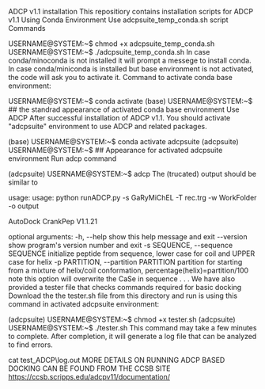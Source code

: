 ADCP v1.1 installation
This repositiory contains installation scripts for ADCP v1.1
Using Conda Environment
Use adcpsuite_temp_conda.sh script
Commands

USERNAME@SYSTEM:~$ chmod +x adcpsuite_temp_conda.sh
USERNAME@SYSTEM:~$ ./adcpsuite_temp_conda.sh
In case conda/minoconda is not installed it will prompt a messege to install conda.
In case conda/miniconda is installed but base environment is not activated, the code will ask you to activate it.
Command to activate conda base environment:

USERNAME@SYSTEM:~$ conda activate
(base) USERNAME@SYSTEM:~$ ## the standrad appearance of activated conda base environment
Use ADCP After successful installation of ADCP v1.1. You should activate "adcpsuite" environment to use ADCP and related packages.

(base) USERNAME@SYSTEM:~$ conda activate adcpsuite
(adcpsuite) USERNAME@SYSTEM:~$  ## Appearance for activated adcpsuite environment
Run adcp command

(adcpsuite) USERNAME@SYSTEM:~$ adcp
The (trucated) output should be similar to

usage: usage: python runADCP.py -s GaRyMiChEL -T rec.trg -w WorkFolder -o output

AutoDock CrankPep V1.1.21

optional arguments:
  -h, --help            show this help message and exit
  --version             show program's version number and exit
  -s SEQUENCE, --sequence SEQUENCE
                        initialize peptide from sequence, lower case for coil
                        and UPPER case for helix
  -p PARTITION, --partition PARTITION
                        partition for starting from a mixture of helix/coil
                        conformation, percentage(helix)=partition/100 note
                        this option will overwrite the CaSe in sequence
.
.
.
We have also provided a tester file that checks commands required for basic docking
Download the the tester.sh file from this directory and run is using this command in activated adcpsuite environment:

(adcpsuite) USERNAME@SYSTEM:~$ chmod +x tester.sh
(adcpsuite) USERNAME@SYSTEM:~$ ./tester.sh
This command may take a few minutes to complete. After completion, it will generate a log file that can be analyzed to find errors.

cat test_ADCP\log.out
MORE DETAILS ON RUNNING ADCP BASED DOCKING CAN BE FOUND FROM THE CCSB SITE
https://ccsb.scripps.edu/adcpv11/documentation/
